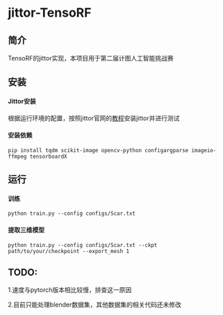 # jittor-TensoRF

## 简介
TensoRF的jittor实现，本项目用于第二届计图人工智能挑战赛

## 安装

#### Jittor安装
根据运行环境的配置，按照jittor官网的[教程](https://cg.cs.tsinghua.edu.cn/jittor/)安装jittor并进行测试

#### 安装依赖
```
pip install tqdm scikit-image opencv-python configargparse imageio-ffmpeg tensorboardX
```

## 运行
#### 训练
```
python train.py --config configs/Scar.txt
```
#### 提取三维模型
```
python train.py --config configs/Scar.txt --ckpt path/to/your/checkpoint --export_mesh 1
```
## TODO:
1.速度与pytorch版本相比较慢，排查这一原因

2.目前只能处理blender数据集，其他数据集的相关代码还未修改